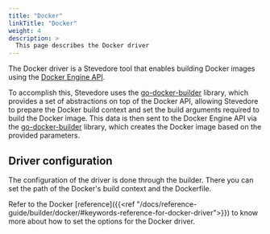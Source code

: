 ```yaml
---
title: "Docker"
linkTitle: "Docker"
weight: 4
description: >
  This page describes the Docker driver
---
```


The Docker driver is a Stevedore tool that enables building Docker images using the [Docker Engine API]((https://pkg.go.dev/github.com/docker/docker/client?utm_source=godoc#section-documentation)). 

To accomplish this, Stevedore uses the [go-docker-builder](https://github.com/apenella/go-docker-builder) library, which provides a set of abstractions on top of the Docker API, allowing Stevedore to prepare the Docker build context and set the build arguments required to build the Docker image. This data is then sent to the Docker Engine API via the [go-docker-builder](https://github.com/apenella/go-docker-builder) library, which creates the Docker image based on the provided parameters.

## Driver configuration
The configuration of the driver is done through the builder. There you can set the path of the Docker's build context and the Dockerfile.

Refer to the Docker [reference]({{<ref "/docs/reference-guide/builder/docker/#keywords-reference-for-docker-driver">}}) to know more about how to set the options for the Docker driver.